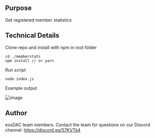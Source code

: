 ## Purpose
Get registered member statistics

## Technical Details

Clone repo and install with npm in root folder
```
cd ./memberstats
npm install // or yarn
```
Run script
```
node index.js
```
Example output

![image](https://user-images.githubusercontent.com/5130772/44960675-ed8cf200-af03-11e8-9973-8f747a380722.png)

## Author
eosDAC team members. Contact the team for questions on our Discord channel: https://discord.gg/57KVTk4